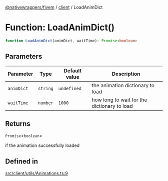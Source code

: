 [@nativewrappers/fivem](../../README.md) / [client](../README.md) / LoadAnimDict

# Function: LoadAnimDict()

```ts
function LoadAnimDict(animDict, waitTime): Promise<boolean>
```

## Parameters

| Parameter | Type | Default value | Description |
| ------ | ------ | ------ | ------ |
| `animDict` | `string` | `undefined` | the animation dictionary to load |
| `waitTime` | `number` | `1000` | how long to wait for the dictionary to load |

## Returns

`Promise`\<`boolean`\>

if the animation successfully loaded

## Defined in

[src/client/utils/Animations.ts:9](https://github.com/nativewrappers/fivem/blob/631c6d86e9569591c88ce277255e6c3e13e943cb/src/client/utils/Animations.ts#L9)
